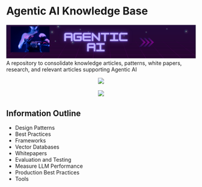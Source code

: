 # Agentic AI Knowledge Base

![Agentic AI](agentic-header.png)
A repository to consolidate knowledge articles, patterns, white papers, research, and relevant articles supporting Agentic AI

<p align="center">
<a href="https://agentic-ai.readthedocs.io"><img src="https://img.shields.io/badge/rag-@readthedocs.io-blue"></a>
</p>

<p align="center">
<a href="https://opensource.org/licenses/Apache"><img src="https://img.shields.io/badge/license-Apache--2.0-green"></a>
</p>

## Information Outline

- Design Patterns
- Best Practices
- Frameworks
- Vector Databases
- Whitepapers
- Evaluation and Testing
- Measure LLM Performance
- Production Best Practices
- Tools